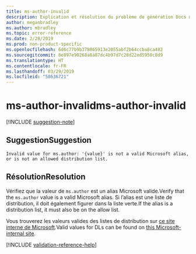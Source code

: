```yaml
---
title: ms-author-invalid
description: Explication et résolution du problème de génération Docs ms-author-invalid
author: meganbradley
ms.author: mbradley
ms.topic: error-reference
ms.date: 2/28/2019
ms.prod: non-product-specific
ms.openlocfilehash: 6d6c77b9b378865913e2055abf2b64ccba8ca482
ms.sourcegitcommit: 8e897e90268a8a87dc4b97d7c28d22ed5950c8d9
ms.translationtype: HT
ms.contentlocale: fr-FR
ms.lasthandoff: 03/29/2019
ms.locfileid: "58636721"
---
```

# <a name="ms-author-invalid"></a><span data-ttu-id="6e0d4-103">ms-author-invalid</span><span class="sxs-lookup"><span data-stu-id="6e0d4-103">ms-author-invalid</span></span>

[!INCLUDE [suggestion-note](includes/suggestion-note.md)]

## <a name="suggestion"></a><span data-ttu-id="6e0d4-104">Suggestion</span><span class="sxs-lookup"><span data-stu-id="6e0d4-104">Suggestion</span></span>

`Invalid value for ms.author: '{value}' is not a valid Microsoft alias, or is not an allowed distribution list.`

## <a name="resolution"></a><span data-ttu-id="6e0d4-105">Résolution</span><span class="sxs-lookup"><span data-stu-id="6e0d4-105">Resolution</span></span>

<span data-ttu-id="6e0d4-106">Vérifiez que la valeur de `ms.author` est un alias Microsoft valide.</span><span class="sxs-lookup"><span data-stu-id="6e0d4-106">Verify that the `ms.author` value is a valid Microsoft alias.</span></span> <span data-ttu-id="6e0d4-107">Si l’alias est une liste de distribution, il doit également figurer dans la liste verte.</span><span class="sxs-lookup"><span data-stu-id="6e0d4-107">If the alias is a distribution list, it must also be on the allow list.</span></span>

<span data-ttu-id="6e0d4-108">Vous trouverez les valeurs valides des listes de distribution sur [ce site interne de Microsoft](https://docsmetadatatool.azurewebsites.net/allowlists).</span><span class="sxs-lookup"><span data-stu-id="6e0d4-108">Valid values for DLs can be found on [this Microsoft-internal site](https://docsmetadatatool.azurewebsites.net/allowlists).</span></span>

<!--make sure to add this file to your includes folder and verify the path-->
[!INCLUDE [validation-reference-help](includes/validation-reference-help.md)]
